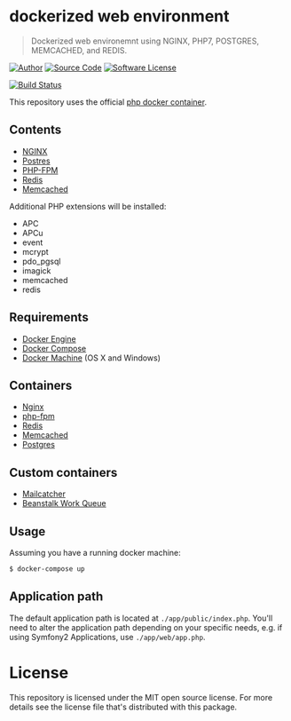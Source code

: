 # dockerized web environment
> Dockerized web environemnt using NGINX, PHP7, POSTGRES, MEMCACHED, and REDIS.

[![Author](http://img.shields.io/badge/author-iwyg-blue.svg?style=flat-square)](https://github.com/iwyg)
[![Source Code](http://img.shields.io/badge/source-iwyg/php_docker-blue.svg?style=flat-square)](https://github.com/iwyg/php-docker/tree/master)
[![Software License](https://img.shields.io/badge/license-MIT-brightgreen.svg?style=flat-square)](https://github.com/iwyg/php-docker/blob/master/LICENSE.md)

[![Build Status](https://img.shields.io/travis/iwyg/php-docker/master.svg?style=flat-square)](https://travis-ci.org/iwyg/php-docker)

This repository uses the official [php docker container](https://hub.docker.com/_/php/).

## Contents
- [NGINX](http://nginx.org/)
- [Postres](http://www.postgresql.org)
- [PHP-FPM](http://php-fpm.org/)
- [Redis](http://redis.io/)
- [Memcached](http://memcached.org/)

Additional PHP extensions will be installed:
- APC
- APCu
- event
- mcrypt
- pdo_pgsql
- imagick
- memcached
- redis

## Requirements
- [Docker Engine](https://docs.docker.com/installation/)
- [Docker Compose](https://docs.docker.com/compose/)
- [Docker Machine](https://docs.docker.com/machine/) (OS X and Windows)

## Containers
- [Nginx](https://hub.docker.com/_/nginx/)
- [php-fpm](https://hub.docker.com/_/php/)
- [Redis](https://hub.docker.com/_/redis/)
- [Memcached](https://hub.docker.com/_/memcached/)
- [Postgres](https://hub.docker.com/_/postgres/)

## Custom containers
- [Mailcatcher](https://mailcatcher.me/)
- [Beanstalk Work Queue](http://kr.github.io/beanstalkd/)

## Usage

Assuming you have a running docker machine:

```bash
$ docker-compose up
```

## Application path

The default application path is located at `./app/public/index.php`. You'll need
to alter the application path depending on your specific needs, e.g. if using
Symfony2 Applications, use `./app/web/app.php`.


# License

This repository is licensed under the MIT open source license. 
For more details see the license file that's distributed with this package.
